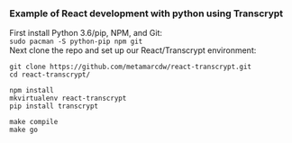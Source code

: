 ### Example of React development with python using Transcrypt
First install Python 3.6/pip, NPM, and Git:  
`sudo pacman -S python-pip npm git`  
Next clone the repo and set up our React/Transcrypt environment:  
```
git clone https://github.com/metamarcdw/react-transcrypt.git
cd react-transcrypt/

npm install
mkvirtualenv react-transcrypt
pip install transcrypt

make compile  
make go  
```
